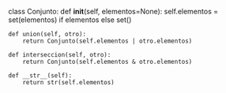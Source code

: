 class Conjunto:
    def __init__(self, elementos=None):
        self.elementos = set(elementos) if elementos else set()

    def union(self, otro):
        return Conjunto(self.elementos | otro.elementos)

    def interseccion(self, otro):
        return Conjunto(self.elementos & otro.elementos)

    def __str__(self):
        return str(self.elementos)
